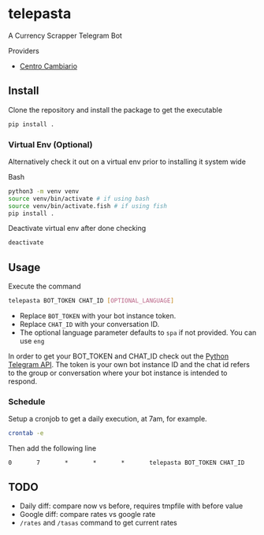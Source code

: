 # telepasta

A Currency Scrapper Telegram Bot

Providers

- [Centro Cambiario](https://www.efectivodivisas.com.mx)

## Install

Clone the repository and install the package to get the executable

```bash
pip install .
```

### Virtual Env (Optional)

Alternatively check it out on a virtual env prior to installing it system wide

Bash

```bash
python3 -m venv venv
source venv/bin/activate # if using bash
source venv/bin/activate.fish # if using fish
pip install .
```

Deactivate virtual env after done checking

```bash
deactivate
```

## Usage

Execute the command

```bash
telepasta BOT_TOKEN CHAT_ID [OPTIONAL_LANGUAGE]
```

- Replace `BOT_TOKEN` with your bot instance token.
- Replace `CHAT_ID` with your conversation ID.
- The optional language parameter defaults to `spa` if not provided. You can use `eng`

In order to get your BOT_TOKEN and CHAT_ID check out the [Python Telegram API](https://github.com/python-telegram-bot/python-telegram-bot/wiki/Introduction-to-the-API). The token is your own bot instance ID and the chat id refers to the group or conversation where your bot instance is intended to respond.

### Schedule

Setup a cronjob to get a daily execution, at 7am, for example.

```bash
crontab -e
```

Then add the following line

```text
0       7       *       *       *       telepasta BOT_TOKEN CHAT_ID
```

## TODO

- Daily diff: compare now vs before, requires tmpfile with before value
- Google diff: compare rates vs google rate
- `/rates` and `/tasas` command to get current rates
